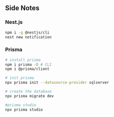 ## Side Notes

### Nest.js

```bash
npm i -g @nestjs/cli
nest new notification
```

### Prisma

```bash
# install prisma
npm i prisma -D # CLI
npm i @prisma/client

# init prisma
npx prisma init --datasource-provider sqlserver

# create the database
npx prisma migrate dev

#prisma studio
npx prisma studio
```

